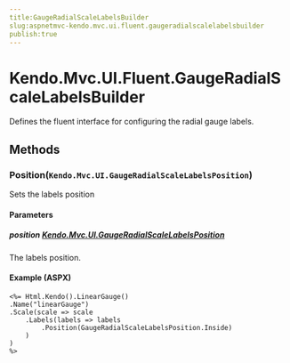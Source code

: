 ```yaml
---
title:GaugeRadialScaleLabelsBuilder
slug:aspnetmvc-kendo.mvc.ui.fluent.gaugeradialscalelabelsbuilder
publish:true
---
```


# Kendo.Mvc.UI.Fluent.GaugeRadialScaleLabelsBuilder
Defines the fluent interface for configuring the radial gauge labels.



## Methods

### Position(`Kendo.Mvc.UI.GaugeRadialScaleLabelsPosition`)
Sets the labels position


#### Parameters

##### position [Kendo.Mvc.UI.GaugeRadialScaleLabelsPosition](/api/wrappers/aspnet-mvc/Kendo.Mvc.UI/GaugeRadialScaleLabelsPosition)
The labels position.




#### Example (ASPX)
    <%= Html.Kendo().LinearGauge()
    .Name("linearGauge")
    .Scale(scale => scale
        .Labels(labels => labels
            .Position(GaugeRadialScaleLabelsPosition.Inside)
        )
    )
    %>



 
